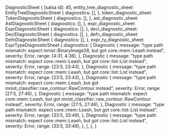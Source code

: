 DiagnosticSheet {
    [salsa id]: 45,
    entity_tree_diagnostic_sheet: EntityTreeDiagnosticSheet {
        diagnostics: [],
    },
    token_diagnostic_sheet: TokenDiagnosticSheet {
        diagnostics: [],
    },
    ast_diagnostic_sheet: AstDiagnosticSheet {
        diagnostics: [],
    },
    expr_diagnostic_sheet: ExprDiagnosticSheet {
        diagnostics: [],
    },
    decl_diagnostic_sheet: DeclDiagnosticSheet {
        diagnostics: [],
    },
    defn_diagnostic_sheet: DefnDiagnosticSheet {
        diagnostics: [],
    },
    expr_ty_diagnostic_sheet: ExprTypeDiagnosticSheet {
        diagnostics: [
            Diagnostic {
                message: "type path mismatch: expect mnist::BinaryImage28, but got core::mem::Leash instead",
                severity: Error,
                range: [4:31, 4:36),
            },
            Diagnostic {
                message: "type path mismatch: expect core::mem::Leash, but got core::list::List instead",
                severity: Error,
                range: [23:5, 23:43),
            },
            Diagnostic {
                message: "type path mismatch: expect core::mem::Leash, but got core::list::List instead",
                severity: Error,
                range: [23:5, 23:43),
            },
            Diagnostic {
                message: "type path mismatch: expect core::mem::Leash, but got mnist_classifier::raw_contour::RawContour instead",
                severity: Error,
                range: [27:5, 27:46),
            },
            Diagnostic {
                message: "type path mismatch: expect core::mem::Leash, but got mnist_classifier::raw_contour::RawContour instead",
                severity: Error,
                range: [27:5, 27:46),
            },
            Diagnostic {
                message: "type path mismatch: expect core::mem::Leash, but got core::list::List instead",
                severity: Error,
                range: [33:5, 33:49),
            },
            Diagnostic {
                message: "type path mismatch: expect core::mem::Leash, but got core::list::List instead",
                severity: Error,
                range: [33:5, 33:49),
            },
        ],
    },
}